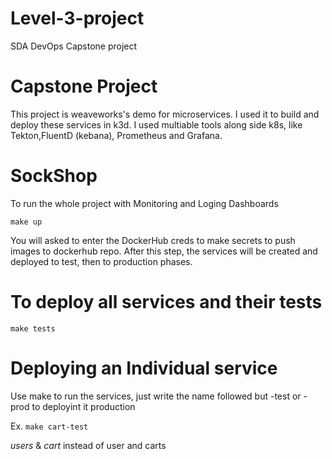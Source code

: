 # Level-3-project

SDA DevOps Capstone project 

# Capstone Project

  This project is weaveworks's demo for microservices. I used it to build and deploy these services in k3d.
I used multiable tools along side k8s, like Tekton,FluentD (kebana), Prometheus and Grafana.

# SockShop

   To run the whole project with Monitoring and Loging Dashboards   

`make up`

You will asked to enter the DockerHub creds to make secrets to push images to dockerhub repo.
 After this step, the services will be created and deployed to test, then to production phases.


# To deploy all services and their tests

`make tests`

# Deploying an Individual service

Use make to run the services, just write the name followed but -test or -prod to deployint it production

Ex.
`make cart-test`

*users* & *cart* instead of user and carts

